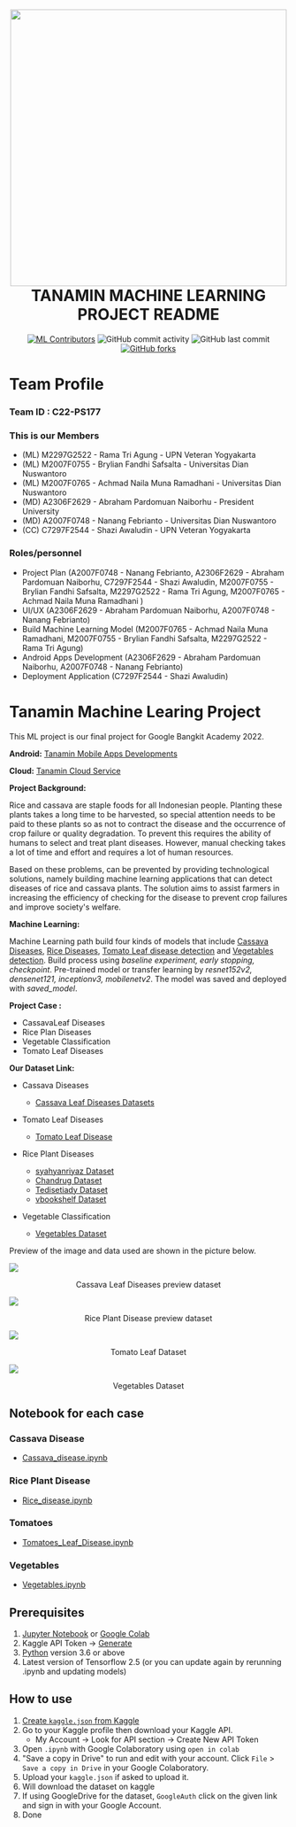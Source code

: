 <h1 align="center">
  <img align="center" src="images\Logo Tanamin 3-01.png"  width="500"></img>
<br>
TANAMIN MACHINE LEARNING PROJECT README
</h1>
<div align="center">

[![ML Contributors](https://img.shields.io/github/contributors/Bangkit-Capstone-Project/ML_Structuring_Model?color=red)](#mlcontributors)
![GitHub commit activity](https://img.shields.io/github/commit-activity/m/Bangkit-Capstone-Project/ML_Structuring_Model)
![GitHub last commit](https://img.shields.io/github/last-commit/Bangkit-Capstone-Project/ML_Structuring_Model)
[![GitHub forks](https://img.shields.io/github/forks/Bangkit-Capstone-Project/ML_Structuring_Model)](https://github.com/Bangkit-Capstone-Project/ML_Structuring_Model)
</div>

# Team Profile

### Team ID : C22-PS177

### This is our Members

* (ML) M2297G2522 - Rama Tri Agung - UPN Veteran Yogyakarta
* (ML) M2007F0755 - Brylian Fandhi Safsalta - Universitas Dian Nuswantoro
* (ML) M2007F0765 - Achmad Naila Muna Ramadhani - Universitas Dian Nuswantoro
* (MD) A2306F2629 - Abraham Pardomuan Naiborhu - President University
* (MD) A2007F0748 - Nanang Febrianto - Universitas Dian Nuswantoro
* (CC) C7297F2544 - Shazi Awaludin  - UPN Veteran Yogyakarta

### Roles/personnel

* Project Plan (A2007F0748 - Nanang Febrianto, A2306F2629 - Abraham Pardomuan Naiborhu, C7297F2544 - Shazi Awaludin, M2007F0755 - Brylian Fandhi Safsalta, M2297G2522 - Rama Tri Agung, M2007F0765 - Achmad Naila Muna Ramadhani )
* UI/UX (A2306F2629 - Abraham Pardomuan Naiborhu, A2007F0748 - Nanang Febrianto)
* Build Machine Learning Model (M2007F0765 - Achmad Naila Muna Ramadhani, M2007F0755 - Brylian Fandhi Safsalta, M2297G2522 - Rama Tri Agung)
* Android Apps Development (A2306F2629 - Abraham Pardomuan Naiborhu, A2007F0748 - Nanang Febrianto)
* Deployment Application (C7297F2544 - Shazi Awaludin)




# Tanamin Machine Learing Project
This ML project is our final project for Google Bangkit Academy 2022.

**Android:**
[Tanamin Mobile Apps Developments](https://github.com/Bangkit-Capstone-Project/MobileDev_AppsProject)

**Cloud:**
[Tanamin Cloud Service](https://github.com/DocBot-Bangkit-2021/DocBot-Cloud)

**Project Background:**

Rice and cassava are staple foods for all Indonesian people. Planting these plants takes a long time to be harvested, so special attention needs to be paid to these plants so as not to contract the disease and the occurrence of crop failure or quality degradation. To prevent this requires the ability of humans to select and treat plant diseases. However, manual checking takes a lot of time and effort and requires a lot of human resources.

Based on these problems, can be prevented by providing technological solutions, namely building machine learning applications that can detect diseases of rice and cassava plants. The solution aims to assist farmers in increasing the efficiency of checking for the disease to prevent crop failures and improve society's welfare.


**Machine Learning:** 

Machine Learning path build four kinds of models that include [Cassava Diseases](https://github.com/Bangkit-Capstone-Project/ML_Structuring_Model/tree/main/Cassava_disease), [Rice Diseases](https://github.com/Bangkit-Capstone-Project/ML_Structuring_Model/tree/main/Rice_disease), [Tomato Leaf disease detection](https://github.com/Bangkit-Capstone-Project/ML_Structuring_Model/tree/main/Tomato_disease) and [Vegetables detection](https://github.com/Bangkit-Capstone-Project/ML_Structuring_Model/tree/main/Vagetable). Build process using *baseline experiment, early stopping, checkpoint*. Pre-trained model or transfer learning by *resnet152v2, densenet121, inceptionv3, mobilenetv2*. The model was saved and deployed with *saved_model*.

**Project Case :**

- CassavaLeaf Diseases
- Rice Plan Diseases
- Vegetable Classification
- Tomato Leaf Diseases

**Our Dataset Link:**

* Cassava Diseases 
  * [Cassava Leaf Diseases Datasets](https://www.kaggle.com/c/cassava-disease)
  
* Tomato Leaf  Diseases
  * [Tomato Leaf Disease](https://www.kaggle.com/datasets/noulam/tomato)

* Rice Plant Diseases
  * [syahyanriyaz Dataset](https://www.kaggle.com/datasets/shayanriyaz/riceleafs)
  * [Chandrug Dataset](https://www.kaggle.com/datasets/chandrug/riceleafdisease)
  * [Tedisetiady Dataset](https://www.kaggle.com/datasets/tedisetiady/leaf-rice-disease-indonesia)
  * [vbookshelf Dataset](https://www.kaggle.com/datasets/vbookshelf/rice-leaf-diseases)

* Vegetable Classification 
  * [Vegetables Dataset](https://www.kaggle.com/datasets/misrakahmed/vegetable-image-dataset)

Preview of the image and data used are shown in the picture below.

<img align="center" src="images\cassav.png"></img>

<p align="center">Cassava Leaf Diseases preview dataset </p>

<img align="center" src="images\rice_image.jpg"></img>

<p align="center">Rice Plant Disease preview dataset</p>

<img align="center" src="images\tomato_image.jpg"></img>

<p align="center">Tomato Leaf Dataset</p>

<img align="center" src="images\vegetable_image.jpg"></img>
<p align="center">Vegetables Dataset</p>


## Notebook for each case

### Cassava Disease
- [Cassava_disease.ipynb](https://github.com/Bangkit-Capstone-Project/ML_Structuring_Model/blob/7f98fc705b111da08900434fbf9e7758c403b9e6/Cassava_disease/Copy_of_model_baseline_v2_(1).ipynb)


### Rice Plant Disease

- [Rice_disease.ipynb](https://github.com/Bangkit-Capstone-Project/ML_Structuring_Model/blob/7f98fc705b111da08900434fbf9e7758c403b9e6/Rice_disease/rice_disease_prediction.ipynb)

### Tomatoes 

- [Tomatoes_Leaf_Disease.ipynb](https://github.com/Bangkit-Capstone-Project/ML_Structuring_Model/blob/7f98fc705b111da08900434fbf9e7758c403b9e6/Tomato_disease/Tomato.ipynb)

###  Vegetables

- [Vegetables.ipynb](https://github.com/Bangkit-Capstone-Project/ML_Structuring_Model/blob/ed0627450f96122e7921e3f856a8ace814b1bab8/Vagetable/Newdataset/Copy_of_vagetable2.ipynb)


## Prerequisites
1. [Jupyter Notebook](https://test-jupyter.readthedocs.io/en/latest/install.html) or [Google Colab](https://colab.research.google.com/)
2. Kaggle API Token → [Generate](https://github.com/Kaggle/kaggle-api#api-credentials)
3. [Python](https://www.python.org/downloads/) version 3.6 or above
4. Latest version of Tensorflow 2.5 (or you can update again by rerunning .ipynb and updating models)

## How to use
1. [Create `kaggle.json` from Kaggle](https://github.com/Kaggle/kaggle-api#api-credentials)
2. Go to your Kaggle profile then download your Kaggle API.
    - My Account  →  Look for API section  →  Create New API Token
3. Open `.ipynb` with Google Colaboratory using `open in colab`
4. "Save a copy in Drive" to run and edit with your account. Click `File` > `Save a copy in Drive` in your Google Colaboratory.
5. Upload your `kaggle.json` if asked to upload it.
6. Will download the dataset on kaggle
7. If using GoogleDrive for the dataset, `GoogleAuth` click on the given link and sign in with your Google Account.
8. Done
